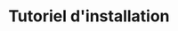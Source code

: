---
title: Tutoriel d'installation
description: Répertoire des tutoriels d'installation du serveur
order: 1
---